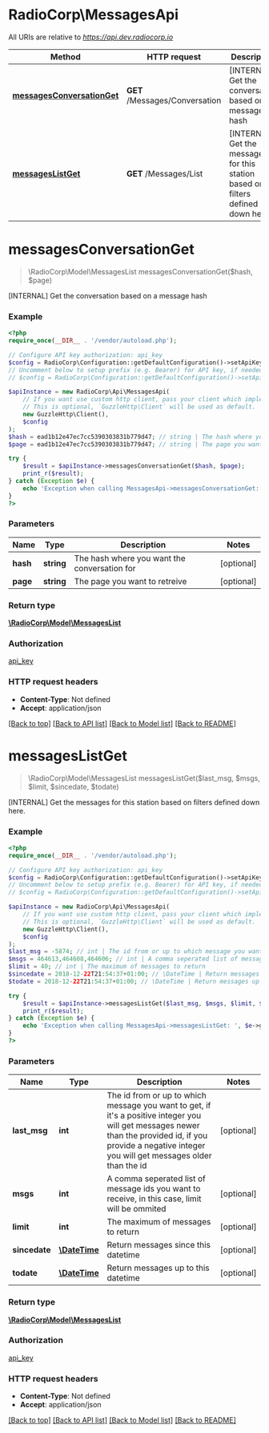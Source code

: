 # RadioCorp\MessagesApi

All URIs are relative to *https://api.dev.radiocorp.io*

Method | HTTP request | Description
------------- | ------------- | -------------
[**messagesConversationGet**](MessagesApi.md#messagesConversationGet) | **GET** /Messages/Conversation | [INTERNAL] Get the conversation based on a message hash
[**messagesListGet**](MessagesApi.md#messagesListGet) | **GET** /Messages/List | [INTERNAL] Get the messages for this station based on filters defined down here.


# **messagesConversationGet**
> \RadioCorp\Model\MessagesList messagesConversationGet($hash, $page)

[INTERNAL] Get the conversation based on a message hash

### Example
```php
<?php
require_once(__DIR__ . '/vendor/autoload.php');

// Configure API key authorization: api_key
$config = RadioCorp\Configuration::getDefaultConfiguration()->setApiKey('X-Api-Key', 'YOUR_API_KEY');
// Uncomment below to setup prefix (e.g. Bearer) for API key, if needed
// $config = RadioCorp\Configuration::getDefaultConfiguration()->setApiKeyPrefix('X-Api-Key', 'Bearer');

$apiInstance = new RadioCorp\Api\MessagesApi(
    // If you want use custom http client, pass your client which implements `GuzzleHttp\ClientInterface`.
    // This is optional, `GuzzleHttp\Client` will be used as default.
    new GuzzleHttp\Client(),
    $config
);
$hash = ead1b12e47ec7cc5390303831b779d47; // string | The hash where you want the conversation for
$page = ead1b12e47ec7cc5390303831b779d47; // string | The page you want to retreive

try {
    $result = $apiInstance->messagesConversationGet($hash, $page);
    print_r($result);
} catch (Exception $e) {
    echo 'Exception when calling MessagesApi->messagesConversationGet: ', $e->getMessage(), PHP_EOL;
}
?>
```

### Parameters

Name | Type | Description  | Notes
------------- | ------------- | ------------- | -------------
 **hash** | **string**| The hash where you want the conversation for | [optional]
 **page** | **string**| The page you want to retreive | [optional]

### Return type

[**\RadioCorp\Model\MessagesList**](../Model/MessagesList.md)

### Authorization

[api_key](../../README.md#api_key)

### HTTP request headers

 - **Content-Type**: Not defined
 - **Accept**: application/json

[[Back to top]](#) [[Back to API list]](../../README.md#documentation-for-api-endpoints) [[Back to Model list]](../../README.md#documentation-for-models) [[Back to README]](../../README.md)

# **messagesListGet**
> \RadioCorp\Model\MessagesList messagesListGet($last_msg, $msgs, $limit, $sincedate, $todate)

[INTERNAL] Get the messages for this station based on filters defined down here.

### Example
```php
<?php
require_once(__DIR__ . '/vendor/autoload.php');

// Configure API key authorization: api_key
$config = RadioCorp\Configuration::getDefaultConfiguration()->setApiKey('X-Api-Key', 'YOUR_API_KEY');
// Uncomment below to setup prefix (e.g. Bearer) for API key, if needed
// $config = RadioCorp\Configuration::getDefaultConfiguration()->setApiKeyPrefix('X-Api-Key', 'Bearer');

$apiInstance = new RadioCorp\Api\MessagesApi(
    // If you want use custom http client, pass your client which implements `GuzzleHttp\ClientInterface`.
    // This is optional, `GuzzleHttp\Client` will be used as default.
    new GuzzleHttp\Client(),
    $config
);
$last_msg = -5874; // int | The id from or up to which message you want to get, if it's a positive integer you will get messages newer than the provided id, if you provide a negative integer you will get messages older than the id
$msgs = 464613,464608,464606; // int | A comma seperated list of message ids you want to receive, in this case, limit will be ommited
$limit = 40; // int | The maximum of messages to return
$sincedate = 2018-12-22T21:54:37+01:00; // \DateTime | Return messages since this datetime
$todate = 2018-12-22T21:54:37+01:00; // \DateTime | Return messages up to this datetime

try {
    $result = $apiInstance->messagesListGet($last_msg, $msgs, $limit, $sincedate, $todate);
    print_r($result);
} catch (Exception $e) {
    echo 'Exception when calling MessagesApi->messagesListGet: ', $e->getMessage(), PHP_EOL;
}
?>
```

### Parameters

Name | Type | Description  | Notes
------------- | ------------- | ------------- | -------------
 **last_msg** | **int**| The id from or up to which message you want to get, if it&#39;s a positive integer you will get messages newer than the provided id, if you provide a negative integer you will get messages older than the id | [optional]
 **msgs** | **int**| A comma seperated list of message ids you want to receive, in this case, limit will be ommited | [optional]
 **limit** | **int**| The maximum of messages to return | [optional]
 **sincedate** | [**\DateTime**](../Model/.md)| Return messages since this datetime | [optional]
 **todate** | [**\DateTime**](../Model/.md)| Return messages up to this datetime | [optional]

### Return type

[**\RadioCorp\Model\MessagesList**](../Model/MessagesList.md)

### Authorization

[api_key](../../README.md#api_key)

### HTTP request headers

 - **Content-Type**: Not defined
 - **Accept**: application/json

[[Back to top]](#) [[Back to API list]](../../README.md#documentation-for-api-endpoints) [[Back to Model list]](../../README.md#documentation-for-models) [[Back to README]](../../README.md)

